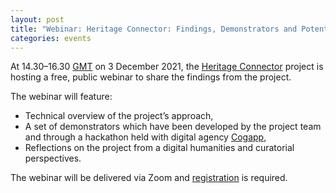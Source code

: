 ```yaml
---
layout: post
title: "Webinar: Heritage Connector: Findings, Demonstrators and Potential (14.30–16.30, 3 December 2021)"
categories: events
---
```


At 14.30–16.30 [GMT](https://time.is/GMT) on 3 December 2021, the [Heritage Connector](https://www.sciencemuseumgroup.org.uk/project/heritage-connector/) project is hosting a free, public webinar to share the findings from the project.

The webinar will feature: 

* Technical overview of the project’s approach,
* A set of demonstrators which have been developed by the project team and through a hackathon held with digital agency [Cogapp](https://www.cogapp.com),
* Reflections on the project from a digital humanities and curatorial perspectives.

The webinar will be delivered via Zoom and [registration](https://us06web.zoom.us/webinar/register/WN_PT-bLwQAR2mjW5IieqAO8g) is required.
